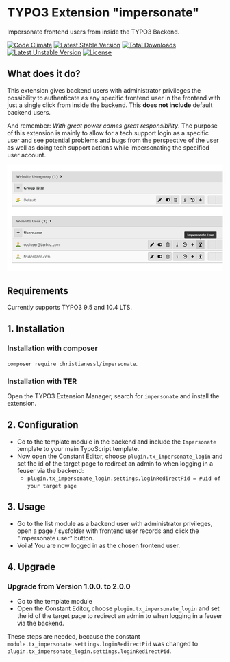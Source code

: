 # TYPO3 Extension "impersonate"
Impersonate frontend users from inside the TYPO3 Backend.

[![Code Climate](https://codeclimate.com/github/IndyIndyIndy/impersonate.svg)](https://codeclimate.com/github/IndyIndyIndy/impersonate)
[![Latest Stable Version](https://poser.pugx.org/christianessl/impersonate/v/stable)](https://packagist.org/packages/christianessl/impersonate)
[![Total Downloads](https://poser.pugx.org/christianessl/impersonate/downloads)](https://packagist.org/packages/christianessl/impersonate)
[![Latest Unstable Version](https://poser.pugx.org/christianessl/impersonate/v/unstable)](https://packagist.org/packages/christianessl/impersonate)
[![License](https://poser.pugx.org/christianessl/impersonate/license)](https://packagist.org/packages/christianessl/impersonate)

## What does it do?

This extension gives backend users with administrator privileges the possibility to authenticate as any specific 
frontend user in the frontend with just a single click from inside the backend. This **does not include** default backend users.


And remember: *With great power comes great responsibility*. The purpose of this extension is mainly to allow for a tech support login as a specific user and see potential problems and bugs from the perspective of the user as well as doing tech support actions while impersonating the specified user account.

![Screenshot](/Resources/Public/Screenshots/impersonate.png)

## Requirements

Currently supports TYPO3 9.5 and 10.4 LTS.

## 1. Installation

### Installation with composer

`composer require christianessl/impersonate`. 

### Installation with TER

Open the TYPO3 Extension Manager, search for `impersonate` and install the extension.

## 2. Configuration

- Go to the template module in the backend and include the `Impersonate` template to your main TypoScript template.
- Now open the Constant Editor, choose `plugin.tx_impersonate_login` and set the id of the 
target page to redirect an admin to when logging in a feuser via the backend:
    - `plugin.tx_impersonate_login.settings.loginRedirectPid = #uid of your target page`

## 3. Usage

- Go to the list module as a backend user with administrator privileges, open a page / sysfolder with frontend user 
records and click the "Impersonate user" button.
- Voila! You are now logged in as the chosen frontend user.

## 4. Upgrade

### Upgrade from Version 1.0.0. to 2.0.0

- Go to the template module
- Open the Constant Editor, choose `plugin.tx_impersonate_login` and set the id of the 
  target page to redirect an admin to when logging in a feuser via the backend.

These steps are needed, because the constant `module.tx_impersonate.settings.loginRedirectPid` was changed to
`plugin.tx_impersonate_login.settings.loginRedirectPid`.
